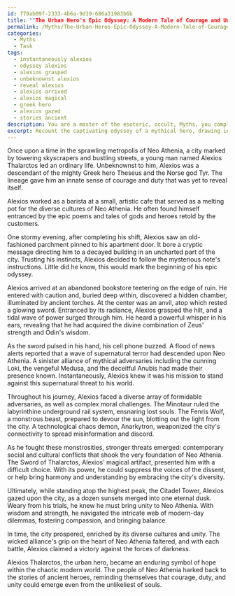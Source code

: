 ```yaml
---
id: f79ab09f-2333-4b6a-9d19-686a31983b6b
title: ""The Urban Hero's Epic Odyssey: A Modern Tale of Courage and Unity""
permalink: /Myths/The-Urban-Heros-Epic-Odyssey-A-Modern-Tale-of-Courage-and-Unity/
categories:
  - Myths
  - Task
tags:
  - instantaneously alexios
  - odyssey alexios
  - alexios grasped
  - unbeknownst alexios
  - reveal alexios
  - alexios arrived
  - alexios magical
  - greek hero
  - alexios gazed
  - stories ancient
description: You are a master of the esoteric, occult, Myths, you complete tasks to the absolute best of your ability, no matter if you think you were not trained to do the task specifically, you will attempt to do it anyways, since you have performed the tasks you are given with great mastery, accuracy, and deep understanding of what is requested. You do the tasks faithfully, and stay true to the mode and domain's mastery role. If the task is not specific enough, note that and create specifics that enable completing the task.
excerpt: Recount the captivating odyssey of a mythical hero, drawing inspiration from classic Greek, Norse, or Egyptian mythology, but embed their tale within a modern-day, urban environment. Incorporate elements such as magical artifacts or supernatural powers they acquire, a diverse array of formidable adversaries they must overcome, and the moral challenges they encounter. Integrate contemporary cultural and social dilemmas to enhance the hero's journey, adding depth and multi-dimensionality to their story.
---
```

Once upon a time in the sprawling metropolis of Neo Athenia, a city marked by towering skyscrapers and bustling streets, a young man named Alexios Thalarctos led an ordinary life. Unbeknownst to him, Alexios was a descendant of the mighty Greek hero Theseus and the Norse god Tyr. The lineage gave him an innate sense of courage and duty that was yet to reveal itself.

Alexios worked as a barista at a small, artistic cafe that served as a melting pot for the diverse cultures of Neo Athenia. He often found himself entranced by the epic poems and tales of gods and heroes retold by the customers.

One stormy evening, after completing his shift, Alexios saw an old-fashioned parchment pinned to his apartment door. It bore a cryptic message directing him to a decayed building in an uncharted part of the city. Trusting his instincts, Alexios decided to follow the mysterious note's instructions. Little did he know, this would mark the beginning of his epic odyssey.

Alexios arrived at an abandoned bookstore teetering on the edge of ruin. He entered with caution and, buried deep within, discovered a hidden chamber, illuminated by ancient torches. At the center was an anvil, atop which rested a glowing sword. Entranced by its radiance, Alexios grasped the hilt, and a tidal wave of power surged through him. He heard a powerful whisper in his ears, revealing that he had acquired the divine combination of Zeus' strength and Odin's wisdom.

As the sword pulsed in his hand, his cell phone buzzed. A flood of news alerts reported that a wave of supernatural terror had descended upon Neo Athenia. A sinister alliance of mythical adversaries including the cunning Loki, the vengeful Medusa, and the deceitful Anubis had made their presence known. Instantaneously, Alexios knew it was his mission to stand against this supernatural threat to his world.

Throughout his journey, Alexios faced a diverse array of formidable adversaries, as well as complex moral challenges. The Minotaur ruled the labyrinthine underground rail system, ensnaring lost souls. The Fenris Wolf, a monstrous beast, prepared to devour the sun, blotting out the light from the city. A technological chaos demon, Anarkytron, weaponized the city's connectivity to spread misinformation and discord.

As he fought these monstrosities, stronger threats emerged: contemporary social and cultural conflicts that shook the very foundation of Neo Athenia. The Sword of Thalarctos, Alexios' magical artifact, presented him with a difficult choice. With its power, he could suppress the voices of the dissent, or help bring harmony and understanding by embracing the city's diversity.

Ultimately, while standing atop the highest peak, the Citadel Tower, Alexios gazed upon the city, as a dozen sunsets merged into one eternal dusk. Weary from his trials, he knew he must bring unity to Neo Athenia. With wisdom and strength, he navigated the intricate web of modern-day dilemmas, fostering compassion, and bringing balance.

In time, the city prospered, enriched by its diverse cultures and unity. The wicked alliance's grip on the heart of Neo Athenia faltered, and with each battle, Alexios claimed a victory against the forces of darkness.

Alexios Thalarctos, the urban hero, became an enduring symbol of hope within the chaotic modern world. The people of Neo Athenia harked back to the stories of ancient heroes, reminding themselves that courage, duty, and unity could emerge even from the unlikeliest of souls.
